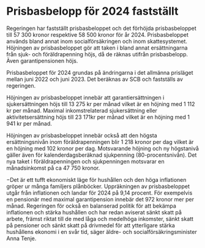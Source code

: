 # Prisbasbelopp för 2024 fastställt

Regeringen har fastställt prisbasbeloppet och det förhöjda prisbasbeloppet till 57 300 kronor respektive 58 500 kronor
för år 2024. Prisbasbeloppet används bland annat inom socialförsäkringen och inom skattesystemet. Höjningen av prisbasbeloppet gör att taken i bland annat ersättningarna från sjuk- och föräldrapenning höjs, då de räknas utifrån prisbasbelopp. Även garantipensionen höjs.

Prisbasbeloppet för 2024 grundas på ändringarna i det allmänna prisläget mellan juni 2022 och juni 2023. Det beräknas av SCB och fastställs av regeringen.

Höjningen av prisbasbeloppet innebär att garantiersättningen i sjukersättningen höjs till 13 275 kr per månad vilket är en höjning med
1 112 kr per månad. Maximal inkomstrelaterad sjukersättning eller aktivitetsersättning höjs till 23 171kr per månad vilket är en höjning med
1 941 kr per månad.

Höjningen av prisbasbeloppet innebär också att den högsta ersättningsnivån inom föräldrapenningen blir 1 218 kronor per dag vilket är en höjning med 102 kronor per dag. Motsvarande höjning och ny högstanivå gäller även för kalenderdagsberäknad sjukpenning (80-procentsnivån). Det nya taket i föräldrapenningen och sjukpenningen motsvarar en månadsinkomst på ca 47 750 kronor.

−Det är ett tufft ekonomiskt läge för hushållen och den höga inflationen gröper ur många familjers plånböcker. Uppräkningen av prisbasbeloppet utgår från inflationen och landar för 2024 på 9,14 procent. För exempelvis en pensionär med maximal garantipension innebär det 972 kronor mer per månad. Regeringen för också en balanserad politik för att bekämpa inflationen och stärka hushållen och har redan aviserat sänkt skatt på arbete, främst riktat till de med låga och medelhöga inkomster, sänkt skatt på pensioner och sänkt skatt på drivmedel för att ytterligare stärka hushållens ekonomi i en svår tid, säger äldre- och socialförsäkringsminister Anna Tenje.
